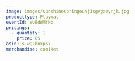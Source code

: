 ```yaml
---
image: images/sunshinespringeuhj3sgvgaeyrjk.jpg
producttype: Playmat
eventId: eUBdWMfNo
pricings:
  - quantity: 1
    price: 65
asin: s-wQ2buxpSx
merchandise: comiket
---
```

